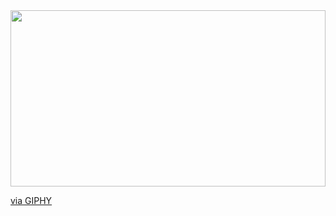 <div style="width:100%;height:0;padding-bottom:56%;position:relative;"><img src="https://giphy.com/embed/HEN0Ic1slhDyG6uf9J" width="100%" height="100%" style="position:absolute" frameBorder="0" class="giphy-embed"/>
</div><p><a href="https://giphy.com/gifs/Capcom-monster-hunter-mhr-rise-HEN0Ic1slhDyG6uf9J">via GIPHY</a></p>
